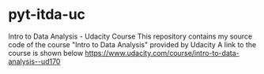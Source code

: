 # pyt-itda-uc
Intro to Data Analysis - Udacity Course
This repository contains my source code of the course "Intro to Data Analysis" provided by Udacity
A link to the course is shown below
https://www.udacity.com/course/intro-to-data-analysis--ud170

